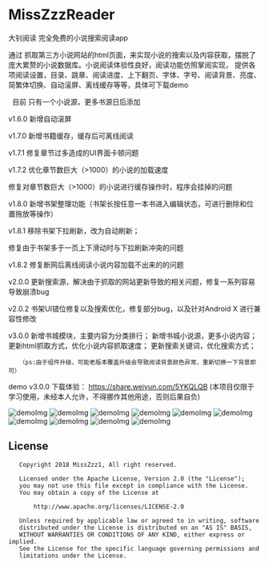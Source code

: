 # MissZzzReader
大钊阅读  完全免费的小说搜索阅读app
 


通过 抓取第三方小说网站的html页面，来实现小说的搜索以及内容获取，摆脱了庞大累赘的小说数据库。小说阅读体验性良好，阅读功能仿照掌阅实现，
提供各项阅读设置，目录、跳章、阅读进度、上下翻页、字体、字号、阅读背景、亮度、简繁体切换、自动滚屏、离线缓存等等，具体可下载demo


 
目前 只有一个小说源，更多书源日后添加

v1.6.0 新增自动滚屏

v1.7.0 新增书籍缓存，缓存后可离线阅读

v1.7.1 修复章节过多造成的UI界面卡顿问题

v1.7.2 优化章节数巨大（>1000）的小说的加载速度

  修复对章节数巨大（>1000）的小说进行缓存操作时，程序会挂掉的问题

v1.8.0 新增书架整理功能（书架长按任意一本书进入编辑状态，可进行删除和位置拖放等操作）

v1.8.1 移除书架下拉刷新，改为自动刷新；

  修复由于书架多于一页上下滑动时与下拉刷新冲突的问题

v1.8.2 修复断网后离线阅读小说内容加载不出来的的问题

v2.0.0 更新搜索源，解决由于抓取的网站更新导致的相关问题，修复一系列容易导致崩溃bug

v2.0.2 书架UI错位修复以及搜索优化，修复部分bug，以及针对Android X 进行兼容性修改

v3.0.0 新增书城模块，主要内容为分类排行；
       新增书城小说源，更多小说内容；
       更新html抓取方式，优化小说内容抓取速度；
       更新搜索关键词，优化搜索方式；
       
       （ps:由于组件升级，可能老版本覆盖升级会导致阅读背景颜色异常，重新切换一下背景即可）

demo v3.0.0 下载体验： https://share.weiyun.com/5YKQLQB
(本项目仅限于学习使用，未经本人允许，不得挪作其他用途，否则后果自负)


![demoImg](https://raw.githubusercontent.com/caoqazwsx/MissZzzReader/master/img/1.png)
![demoImg](https://raw.githubusercontent.com/caoqazwsx/MissZzzReader/master/img/2.png)
![demoImg](https://raw.githubusercontent.com/caoqazwsx/MissZzzReader/master/img/3.png)
![demoImg](https://raw.githubusercontent.com/caoqazwsx/MissZzzReader/master/img/4.png)
![demoImg](https://raw.githubusercontent.com/caoqazwsx/MissZzzReader/master/img/5.png)
![demoImg](https://raw.githubusercontent.com/caoqazwsx/MissZzzReader/master/img/6.png)
![demoImg](https://raw.githubusercontent.com/caoqazwsx/MissZzzReader/master/img/7.png)
![demoImg](https://raw.githubusercontent.com/caoqazwsx/MissZzzReader/master/img/8.png)
![demoImg](https://raw.githubusercontent.com/caoqazwsx/MissZzzReader/master/img/9.png)
![demoImg](https://raw.githubusercontent.com/caoqazwsx/MissZzzReader/master/img/10.png)

## License
```
   Copyright 2018 MissZzz1, All right reserved.

   Licensed under the Apache License, Version 2.0 (the "License");
   you may not use this file except in compliance with the License.
   You may obtain a copy of the License at

       http://www.apache.org/licenses/LICENSE-2.0

   Unless required by applicable law or agreed to in writing, software
   distributed under the License is distributed on an "AS IS" BASIS,
   WITHOUT WARRANTIES OR CONDITIONS OF ANY KIND, either express or implied.
   See the License for the specific language governing permissions and
   limitations under the License.
```